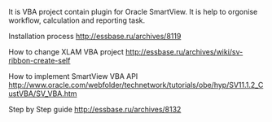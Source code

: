 It is VBA project contain plugin for Oracle SmartView. It is help to orgonise workflow, calculation and reporting task.  

Installation   process  http://essbase.ru/archives/8119 

How to change XLAM VBA project http://essbase.ru/archives/wiki/sv-ribbon-create-self

How to implement SmartView VBA API http://www.oracle.com/webfolder/technetwork/tutorials/obe/hyp/SV11.1.2_CustVBA/SV_VBA.htm

Step by Step guide http://essbase.ru/archives/8132


